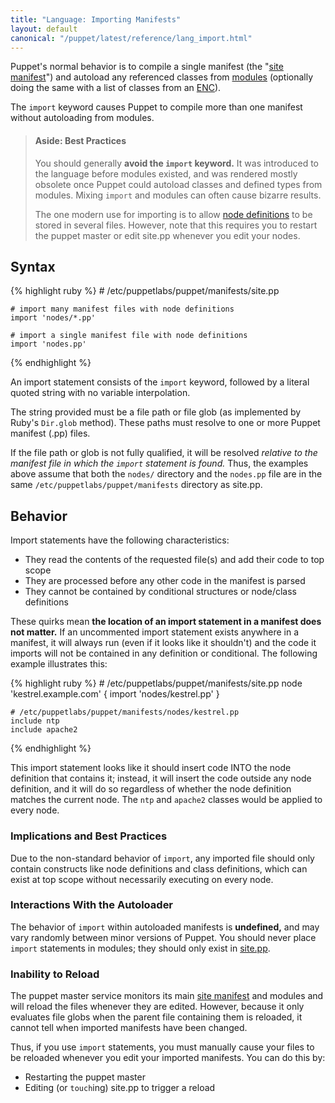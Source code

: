 ```yaml
---
title: "Language: Importing Manifests"
layout: default
canonical: "/puppet/latest/reference/lang_import.html"
---
```



[site_manifest]: ./lang_summary.html#files
[modules]: ./modules_fundamentals.html
[enc]: /guides/external_nodes.html
[node_definition]: ./lang_node_definitions.html

Puppet's normal behavior is to compile a single manifest (the "[site manifest][site_manifest]") and autoload any referenced classes from [modules][] (optionally doing the same with a list of classes from an [ENC][]).

The `import` keyword causes Puppet to compile more than one manifest without autoloading from modules.

> #### Aside: Best Practices
>
> You should generally **avoid the `import` keyword.** It was introduced to the language before modules existed, and was rendered mostly obsolete once Puppet could autoload classes and defined types from modules. Mixing `import` and modules can often cause bizarre results.
>
> The one modern use for importing is to allow [node definitions][node_definition] to be stored in several files. However, note that this requires you to restart the puppet master or edit site.pp whenever you edit your nodes.

Syntax
-----

{% highlight ruby %}
    # /etc/puppetlabs/puppet/manifests/site.pp

    # import many manifest files with node definitions
    import 'nodes/*.pp'

    # import a single manifest file with node definitions
    import 'nodes.pp'
{% endhighlight %}

An import statement consists of the `import` keyword, followed by a literal quoted string with no variable interpolation.

The string provided must be a file path or file glob (as implemented by Ruby's `Dir.glob` method). These paths must resolve to one or more Puppet manifest (.pp) files.

If the file path or glob is not fully qualified, it will be resolved _relative to the manifest file in which the `import` statement is found._ Thus, the examples above assume that both the `nodes/` directory and the `nodes.pp` file are in the same `/etc/puppetlabs/puppet/manifests` directory as site.pp.

Behavior
-----

Import statements have the following characteristics:

* They read the contents of the requested file(s) and add their code to top scope
* They are processed before any other code in the manifest is parsed
* They cannot be contained by conditional structures or node/class definitions

These quirks mean **the location of an import statement in a manifest does not matter.** If an uncommented import statement exists anywhere in a manifest, it will always run (even if it looks like it shouldn't) and the code it imports will not be contained in any definition or conditional. The following example illustrates this:

{% highlight ruby %}
    # /etc/puppetlabs/puppet/manifests/site.pp
    node 'kestrel.example.com' {
        import 'nodes/kestrel.pp'
    }

    # /etc/puppetlabs/puppet/manifests/nodes/kestrel.pp
    include ntp
    include apache2
{% endhighlight %}

This import statement looks like it should insert code INTO the node definition that contains it; instead, it will insert the code outside any node definition, and it will do so regardless of whether the node definition matches the current node. The `ntp` and `apache2` classes would be applied to every node.

### Implications and Best Practices

Due to the non-standard behavior of `import`, any imported file should only contain constructs like node definitions and class definitions, which can exist at top scope without necessarily executing on every node.

### Interactions With the Autoloader

The behavior of `import` within autoloaded manifests is **undefined,** and may vary randomly between minor versions of Puppet. You should never place `import` statements in modules; they should only exist in [site.pp][site_manifest].

### Inability to Reload

The puppet master service monitors its main [site manifest][site_manifest] and modules and will reload the files whenever they are edited. However, because it only evaluates file globs when the parent file containing them is reloaded, it cannot tell when imported manifests have been changed.

Thus, if you use `import` statements, you must manually cause your files to be reloaded whenever you edit your imported manifests. You can do this by:

* Restarting the puppet master
* Editing (or `touch`ing) site.pp to trigger a reload


